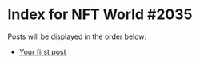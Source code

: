 # Index for NFT World #2035
Posts will be displayed in the order below:

- [Your first post](./001-first.md)

